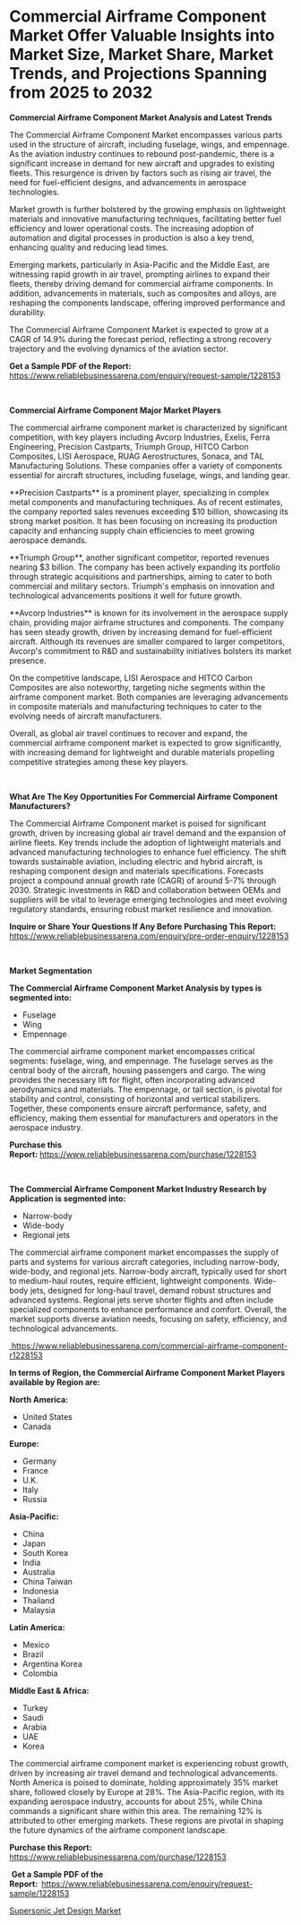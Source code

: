 <p><h1>Commercial Airframe Component Market Offer Valuable Insights into Market Size, Market Share, Market Trends, and Projections Spanning from 2025 to 2032</h1></p><p><strong>Commercial Airframe Component Market Analysis and Latest Trends</strong></p>
<p><p>The Commercial Airframe Component Market encompasses various parts used in the structure of aircraft, including fuselage, wings, and empennage. As the aviation industry continues to rebound post-pandemic, there is a significant increase in demand for new aircraft and upgrades to existing fleets. This resurgence is driven by factors such as rising air travel, the need for fuel-efficient designs, and advancements in aerospace technologies.</p><p>Market growth is further bolstered by the growing emphasis on lightweight materials and innovative manufacturing techniques, facilitating better fuel efficiency and lower operational costs. The increasing adoption of automation and digital processes in production is also a key trend, enhancing quality and reducing lead times.</p><p>Emerging markets, particularly in Asia-Pacific and the Middle East, are witnessing rapid growth in air travel, prompting airlines to expand their fleets, thereby driving demand for commercial airframe components. In addition, advancements in materials, such as composites and alloys, are reshaping the components landscape, offering improved performance and durability.</p><p>The Commercial Airframe Component Market is expected to grow at a CAGR of 14.9% during the forecast period, reflecting a strong recovery trajectory and the evolving dynamics of the aviation sector.</p></p>
<p><strong>Get a Sample PDF of the Report:&nbsp;</strong> <a href="https://www.reliablebusinessarena.com/enquiry/request-sample/1228153?utm_campaign=3221&utm_medium=2&utm_source=Github&utm_content=ia&utm_term=31032025&utm_id=commercial-airframe-component">https://www.reliablebusinessarena.com/enquiry/request-sample/1228153</a></p>
<p>&nbsp;</p>
<p><strong>Commercial Airframe Component Major Market Players</strong></p>
<p><p>The commercial airframe component market is characterized by significant competition, with key players including Avcorp Industries, Exelis, Ferra Engineering, Precision Castparts, Triumph Group, HITCO Carbon Composites, LISI Aerospace, RUAG Aerostructures, Sonaca, and TAL Manufacturing Solutions. These companies offer a variety of components essential for aircraft structures, including fuselage, wings, and landing gear.</p><p>**Precision Castparts** is a prominent player, specializing in complex metal components and manufacturing techniques. As of recent estimates, the company reported sales revenues exceeding $10 billion, showcasing its strong market position. It has been focusing on increasing its production capacity and enhancing supply chain efficiencies to meet growing aerospace demands.</p><p>**Triumph Group**, another significant competitor, reported revenues nearing $3 billion. The company has been actively expanding its portfolio through strategic acquisitions and partnerships, aiming to cater to both commercial and military sectors. Triumph's emphasis on innovation and technological advancements positions it well for future growth.</p><p>**Avcorp Industries** is known for its involvement in the aerospace supply chain, providing major airframe structures and components. The company has seen steady growth, driven by increasing demand for fuel-efficient aircraft. Although its revenues are smaller compared to larger competitors, Avcorp's commitment to R&D and sustainability initiatives bolsters its market presence.</p><p>On the competitive landscape, LISI Aerospace and HITCO Carbon Composites are also noteworthy, targeting niche segments within the airframe component market. Both companies are leveraging advancements in composite materials and manufacturing techniques to cater to the evolving needs of aircraft manufacturers.</p><p>Overall, as global air travel continues to recover and expand, the commercial airframe component market is expected to grow significantly, with increasing demand for lightweight and durable materials propelling competitive strategies among these key players.</p></p>
<p>&nbsp;</p>
<p><strong>What Are The Key Opportunities For Commercial Airframe Component Manufacturers?</strong></p>
<p><p>The Commercial Airframe Component market is poised for significant growth, driven by increasing global air travel demand and the expansion of airline fleets. Key trends include the adoption of lightweight materials and advanced manufacturing technologies to enhance fuel efficiency. The shift towards sustainable aviation, including electric and hybrid aircraft, is reshaping component design and materials specifications. Forecasts project a compound annual growth rate (CAGR) of around 5-7% through 2030. Strategic investments in R&D and collaboration between OEMs and suppliers will be vital to leverage emerging technologies and meet evolving regulatory standards, ensuring robust market resilience and innovation.</p></p>
<p><strong>Inquire or Share Your Questions If Any Before Purchasing This Report:</strong> <a href="https://www.reliablebusinessarena.com/enquiry/pre-order-enquiry/1228153?utm_campaign=3221&utm_medium=2&utm_source=Github&utm_content=ia&utm_term=31032025&utm_id=commercial-airframe-component">https://www.reliablebusinessarena.com/enquiry/pre-order-enquiry/1228153</a></p>
<p>&nbsp;</p>
<p><strong>Market Segmentation</strong></p>
<p><strong>The Commercial Airframe Component Market Analysis by types is segmented into:</strong></p>
<p><ul><li>Fuselage</li><li>Wing</li><li>Empennage</li></ul></p>
<p><p>The commercial airframe component market encompasses critical segments: fuselage, wing, and empennage. The fuselage serves as the central body of the aircraft, housing passengers and cargo. The wing provides the necessary lift for flight, often incorporating advanced aerodynamics and materials. The empennage, or tail section, is pivotal for stability and control, consisting of horizontal and vertical stabilizers. Together, these components ensure aircraft performance, safety, and efficiency, making them essential for manufacturers and operators in the aerospace industry.</p></p>
<p><strong>Purchase this Report:&nbsp;</strong><a href="https://www.reliablebusinessarena.com/purchase/1228153?utm_campaign=3221&utm_medium=2&utm_source=Github&utm_content=ia&utm_term=31032025&utm_id=commercial-airframe-component">https://www.reliablebusinessarena.com/purchase/1228153</a></p>
<p>&nbsp;</p>
<p><strong>The Commercial Airframe Component Market Industry Research by Application is segmented into:</strong></p>
<p><ul><li>Narrow-body</li><li>Wide-body</li><li>Regional jets</li></ul></p>
<p><p>The commercial airframe component market encompasses the supply of parts and systems for various aircraft categories, including narrow-body, wide-body, and regional jets. Narrow-body aircraft, typically used for short to medium-haul routes, require efficient, lightweight components. Wide-body jets, designed for long-haul travel, demand robust structures and advanced systems. Regional jets serve shorter flights and often include specialized components to enhance performance and comfort. Overall, the market supports diverse aviation needs, focusing on safety, efficiency, and technological advancements.</p></p>
<p><a href="https://www.reliablebusinessarena.com/commercial-airframe-component-r1228153?utm_campaign=3221&utm_medium=2&utm_source=Github&utm_content=ia&utm_term=31032025&utm_id=commercial-airframe-component">&nbsp;https://www.reliablebusinessarena.com/commercial-airframe-component-r1228153</a></p>
<p><strong>In terms of Region, the Commercial Airframe Component Market Players available by Region are:</strong></p>
<p>
    <p> <strong> North America: </strong>
        <ul>
            <li>United States</li>
            <li>Canada</li>
        </ul>
        </p> 
    <p> <strong> Europe: </strong>
        <ul>
            <li>Germany</li>
            <li>France</li>
            <li>U.K.</li>
            <li>Italy</li>
            <li>Russia</li>
        </ul>
        </p> 
    <p> <strong> Asia-Pacific: </strong>
        <ul>
            <li>China</li>
            <li>Japan</li>
            <li>South Korea</li>
            <li>India</li>
            <li>Australia</li>
            <li>China Taiwan</li>
            <li>Indonesia</li>
            <li>Thailand</li>
            <li>Malaysia</li>
        </ul>
        </p> 
    <p> <strong> Latin America: </strong>
        <ul>
            <li>Mexico</li>
            <li>Brazil</li>
            <li>Argentina Korea</li>
            <li>Colombia</li>
        </ul>
        </p> 
    <p> <strong> Middle East & Africa: </strong>
        <ul>
            <li>Turkey</li>
            <li>Saudi</li>
            <li>Arabia</li>
            <li>UAE</li>
            <li>Korea</li>
        </ul>
    </p>
    </p>
<p><p>The commercial airframe component market is experiencing robust growth, driven by increasing air travel demand and technological advancements. North America is poised to dominate, holding approximately 35% market share, followed closely by Europe at 28%. The Asia-Pacific region, with its expanding aerospace industry, accounts for about 25%, while China commands a significant share within this area. The remaining 12% is attributed to other emerging markets. These regions are pivotal in shaping the future dynamics of the airframe component landscape.</p></p>
<p><strong>Purchase this Report: </strong><a href="https://www.reliablebusinessarena.com/purchase/1228153?utm_campaign=3221&utm_medium=2&utm_source=Github&utm_content=ia&utm_term=31032025&utm_id=commercial-airframe-component">https://www.reliablebusinessarena.com/purchase/1228153</a></p>
<p>&nbsp;<strong>Get a Sample PDF of the Report:&nbsp;&nbsp;</strong><a href="https://www.reliablebusinessarena.com/enquiry/request-sample/1228153?utm_campaign=3221&utm_medium=2&utm_source=Github&utm_content=ia&utm_term=31032025&utm_id=commercial-airframe-component">https://www.reliablebusinessarena.com/enquiry/request-sample/1228153</a></p>
<p><strong></strong></p>
<p><p><a href="https://github.com/joshuagarcia509/Market-Research-Report-List-1/blob/main/supersonic-jet-design-market.md?utm_campaign=3221&utm_medium=2&utm_source=Github&utm_content=ia&utm_term=31032025&utm_id=commercial-airframe-component">Supersonic Jet Design Market</a></p></p>